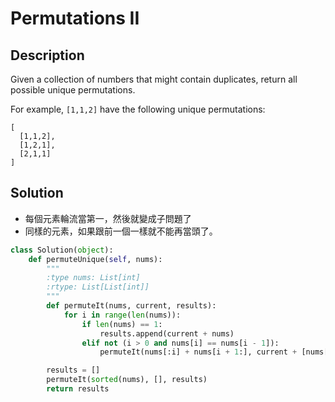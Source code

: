 Permutations II
========

Description
--------

Given a collection of numbers that might contain duplicates, return all possible unique permutations.

For example,
`[1,1,2]` have the following unique permutations:

```
[
  [1,1,2],
  [1,2,1],
  [2,1,1]
]
```

Solution
--------

*   每個元素輪流當第一，然後就變成子問題了
*   同樣的元素，如果跟前一個一樣就不能再當頭了。

```python
class Solution(object):
    def permuteUnique(self, nums):
        """
        :type nums: List[int]
        :rtype: List[List[int]]
        """
        def permuteIt(nums, current, results):
            for i in range(len(nums)):
                if len(nums) == 1:
                    results.append(current + nums)
                elif not (i > 0 and nums[i] == nums[i - 1]):
                    permuteIt(nums[:i] + nums[i + 1:], current + [nums[i]], results)

        results = []
        permuteIt(sorted(nums), [], results)
        return results

```
